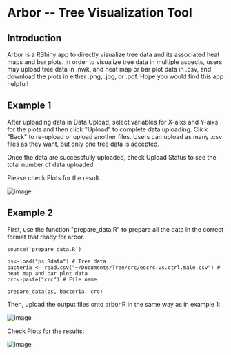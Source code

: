 # Arbor -- Tree Visualization Tool

## Introduction

Arbor is a RShiny app to directly visualize tree data and its associated heat maps and bar plots. In order to visualize tree data in multiple aspects, users may upload tree data in .nwk, and heat map or bar plot data in .csv, and download the plots in either .png, .jpg, or .pdf. Hope you would find this app helpful!

## Example 1

After uploading data in Data Upload, select variables for X-aixs and Y-aixs for the plots and then click "Upload" to complete data uploading. Click "Back" to re-upload or upload another files. Users can upload as many .csv files as they want, but only one tree data is accepted.

Once the data are successfully uploaded, check Upload Status to see the total number of data uploaded.

Please check Plots for the result.

![image](images/tree.nwk.jpg)

## Example 2

First, use the function "prepare_data.R" to prepare all the data in the correct format that ready for arbor.

```{r}
source('prepare_data.R')

ps<-load("ps.Rdata") # Tree data
bacteria <- read.csv("~/Documents/Tree/crc/eocrc.vs.ctrl.male.csv") # heat map and bar plot data
crc<-paste("crc") # File name

prepare_data(ps, bacteria, crc)
```

Then, upload the output files onto arbor.R in the same way as in example 1:

![image](images/Screen%20Shot%202022-04-04%20at%2002.34.40-01.png)

Check Plots for the results:

![image](images/crc%20.nwk-02.jpg)
